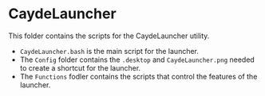 # CaydeLauncher

This folder contains the scripts for the CaydeLauncher utility.

- `CaydeLauncher.bash` is the main script for the launcher.
- The `Config` folder contains the `.desktop` and `CaydeLauncher.png` needed to create a shortcut for the launcher.
- The `Functions` fodler contains the scripts that control the features of the launcher.

